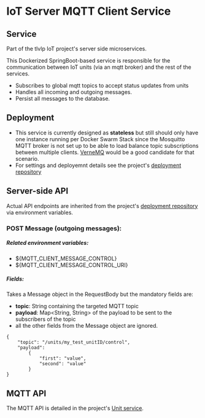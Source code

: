 # IoT Server MQTT Client Service

## Service
Part of the tlvlp IoT project's server side microservices.

This Dockerized SpringBoot-based service is responsible for the communication between 
IoT units (via an mqtt broker) and the rest of the services.
- Subscribes to global mqtt topics to accept status updates from units
- Handles all incoming and outgoing messages.
- Persist all messages to the database.

## Deployment
- This service is currently designed as **stateless** but still should only have one instance running per Docker Swarm Stack 
since the Mosquitto MQTT broker is not set up to be able to load balance topic subscriptions between multiple clients.
[VerneMQ](https://vernemq.com/) would be a good candidate for that scenario.
- For settings and deployemnt details see the project's [deployment repository](https://gitlab.com/tlvlp/iot.server.deployment)


## Server-side API
Actual API endpoints are inherited from the project's [deployment repository](https://gitlab.com/tlvlp/iot.server.deployment) via environment variables.

### POST Message (outgoing messages):

##### Related environment variables:
- ${MQTT_CLIENT_MESSAGE_CONTROL}
- ${MQTT_CLIENT_MESSAGE_CONTROL_URI}

##### Fields:
Takes a Message object in the RequestBody but the mandatory fields are:
- **topic**: String containing the targeted MQTT topic
- **payload**: Map<String, String> of the payload to be sent to the subscribers of the topic
- all the other fields from the Message object are ignored.


```
{
    "topic": "/units/my_test_unitID/control",
    "payload": 
        {
            "first": "value",
            "second": "value"
        }
}
```

## MQTT API

The MQTT API is detailed in the project's [Unit service](https://gitlab.com/tlvlp/iot.server.unit.service).